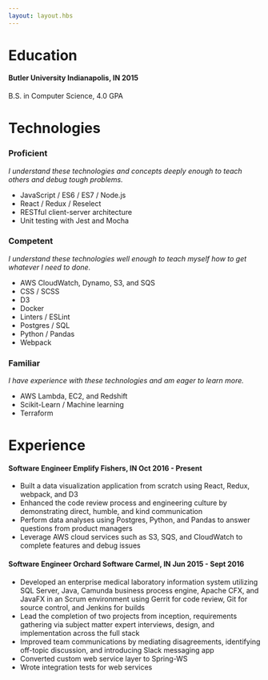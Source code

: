 ```yaml
---
layout: layout.hbs
---
```


# Education
#### <span>Butler University</span> <span>Indianapolis, IN</span> <span>2015</span>

B.S. in Computer Science, 4.0 GPA

# Technologies
### Proficient
*I understand these technologies and concepts deeply enough to teach others and debug tough problems.*

* JavaScript / ES6 / ES7 / Node.js
* React / Redux / Reselect
* RESTful client-server architecture
* Unit testing with Jest and Mocha

### Competent
*I understand these technologies well enough to teach myself how to get whatever I need to done.*

* AWS CloudWatch, Dynamo, S3, and SQS
* CSS / SCSS
* D3
* Docker
* Linters / ESLint
* Postgres / SQL
* Python / Pandas
* Webpack

### Familiar
*I have experience with these technologies and am eager to learn more.*

* AWS Lambda, EC2, and Redshift
* Scikit-Learn / Machine learning
* Terraform


# Experience

#### <span>Software Engineer</span> <span>Emplify</span> <span>Fishers, IN</span> <span>Oct 2016 - Present</span>
* Built a data visualization application from scratch using React, Redux, webpack, and D3
* Enhanced the code review process and engineering culture by demonstrating direct, humble, and kind communication
* Perform data analyses using Postgres, Python, and Pandas to answer questions from product managers
* Leverage AWS cloud services such as S3, SQS, and CloudWatch to complete features and debug issues

#### <span>Software Engineer</span>  <span>Orchard Software</span>  <span>Carmel, IN</span>  <span>Jun 2015 - Sept 2016</span>
* Developed an enterprise medical laboratory information system utilizing SQL Server, Java, Camunda business process engine, Apache CFX, and JavaFX in an Scrum environment using Gerrit for code review, Git for source control, and Jenkins for builds
* Lead the completion of two projects from inception, requirements gathering via subject matter expert interviews, design, and implementation across the full stack
* Improved team communications by mediating disagreements, identifying off-topic discussion, and introducing Slack messaging app
* Converted custom web service layer to Spring-WS
* Wrote integration tests for web services
